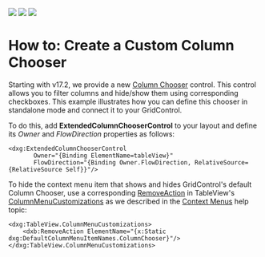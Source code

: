 <!-- default badges list -->
![](https://img.shields.io/endpoint?url=https://codecentral.devexpress.com/api/v1/VersionRange/128649119/17.2.3%2B)
[![](https://img.shields.io/badge/Open_in_DevExpress_Support_Center-FF7200?style=flat-square&logo=DevExpress&logoColor=white)](https://supportcenter.devexpress.com/ticket/details/E1661)
[![](https://img.shields.io/badge/📖_How_to_use_DevExpress_Examples-e9f6fc?style=flat-square)](https://docs.devexpress.com/GeneralInformation/403183)
<!-- default badges end -->
# How to: Create a Custom Column Chooser

Starting with v17.2, we provide a new [Column Chooser](https://documentation.devexpress.com/WPF/6154/Controls-and-Libraries/Data-Grid/End-User-Interaction/Column-Chooser) control.  This control allows you to filter columns and hide/show them using corresponding checkboxes. This example illustrates how you can define this chooser in standalone mode and connect it to your GridControl. 

To do this, add **ExtendedColumnChooserControl** to your layout and define its *Owner* and *FlowDirection* properties as follows: 

````xaml
<dxg:ExtendedColumnChooserControl
       Owner="{Binding ElementName=tableView}" 
       FlowDirection="{Binding Owner.FlowDirection, RelativeSource={RelativeSource Self}}"/>
````

To hide the context menu item that shows and hides GridControl's default Column Chooser, use a corresponding [RemoveAction](https://documentation.devexpress.com/WPF/clsDevExpressXpfBarsRemoveActiontopic) in TableView's [ColumnMenuCustomizations](https://documentation.devexpress.com/WPF/DevExpress.Xpf.Grid.DataViewBase.ColumnMenuCustomizations.property) as we described in the [Context Menus](https://documentation.devexpress.com/WPF/6587/Controls-and-Libraries/Data-Grid/End-User-Interaction/Context-Menus) help topic: 

````xaml
<dxg:TableView.ColumnMenuCustomizations>
    <dxb:RemoveAction ElementName="{x:Static dxg:DefaultColumnMenuItemNames.ColumnChooser}"/>
</dxg:TableView.ColumnMenuCustomizations>
````
